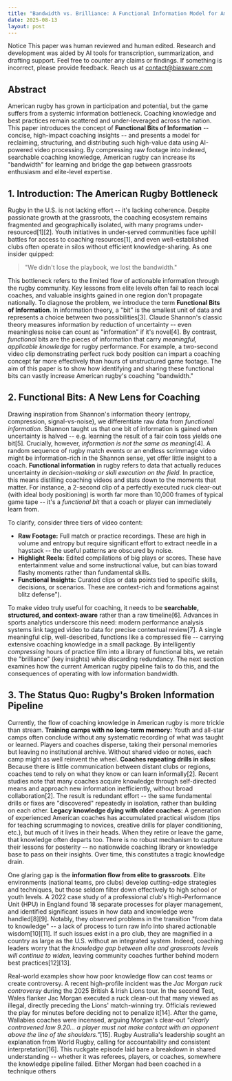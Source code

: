 ```yaml
---
title: "Bandwidth vs. Brilliance: A Functional Information Model for American Rugby Development"
date: 2025-08-13
layout: post
---
```


Notice
This paper was human reviewed and human edited. Research and development was aided by AI tools for transcription, summarization, and drafting support. Feel free to counter any claims or findings. If something is incorrect, please provide feedback. Reach us at contact@biasware.com

## Abstract

American rugby has grown in participation and potential, but the game
suffers from a systemic information bottleneck. Coaching knowledge and
best practices remain scattered and under-leveraged across the nation.
This paper introduces the concept of **Functional Bits of Information**
-- concise, high-impact coaching insights -- and presents a model for
reclaiming, structuring, and distributing such high-value data using
AI-powered video processing. By compressing raw footage into indexed,
searchable coaching knowledge, American rugby can increase its
"bandwidth" for learning and bridge the gap between grassroots
enthusiasm and elite-level expertise.

## 1. Introduction: The American Rugby Bottleneck

Rugby in the U.S. is not lacking effort -- it's lacking coherence.
Despite passionate growth at the grassroots, the coaching ecosystem
remains fragmented and geographically isolated, with many programs
under-resourced[1][2].
Youth initiatives in under-served communities face uphill battles for
access to coaching
resources[1],
and even well-established clubs often operate in silos without efficient
knowledge-sharing. As one insider quipped:

> "We didn't lose the playbook, we lost the bandwidth."

This bottleneck refers to the limited flow of actionable information
through the rugby community. Key lessons from elite levels often fail to
reach local coaches, and valuable insights gained in one region don't
propagate nationally. To diagnose the problem, we introduce the term
**Functional Bits of Information**. In information theory, a "bit" is
the smallest unit of data and represents a choice between two
possibilities[3].
Claude Shannon's classic theory measures information by reduction of
uncertainty -- even meaningless noise can count as "information" if it's
novel[4].
By contrast, *functional* bits are the pieces of information that carry
*meaningful, applicable knowledge* for rugby performance. For example, a
two-second video clip demonstrating perfect ruck body position can
impart a coaching concept far more effectively than hours of
unstructured game footage. The aim of this paper is to show how
identifying and sharing these functional bits can vastly increase
American rugby's coaching "bandwidth."

## 2. Functional Bits: A New Lens for Coaching

Drawing inspiration from Shannon's information theory (entropy,
compression, signal-vs-noise), we differentiate raw data from
*functional information*. Shannon taught us that one bit of information
is gained when uncertainty is halved -- e.g. learning the result of a
fair coin toss yields one
bit[5].
Crucially, however, *information is not the same as
meaning*[4].
A random sequence of rugby match events or an endless scrimmage video
might be information-rich in the Shannon sense, yet offer little insight
to a coach. **Functional information** in rugby refers to data that
actually reduces uncertainty *in decision-making or skill execution on
the field*. In practice, this means distilling coaching videos and stats
down to the moments that matter. For instance, a 2-second clip of a
perfectly executed ruck clear-out (with ideal body positioning) is worth
far more than 10,000 frames of typical game tape -- it's a *functional
bit* that a coach or player can immediately learn from.

To clarify, consider three tiers of video content:

-   **Raw Footage:** Full match or practice recordings. These are high
    in volume and entropy but require significant effort to extract
    needle in a haystack -- the useful patterns are obscured by noise.
-   **Highlight Reels:** Edited compilations of big plays or scores.
    These have entertainment value and some instructional value, but
    can bias toward flashy moments rather than fundamental skills.
-   **Functional Insights:** Curated clips or data points tied to
    specific skills, decisions, or scenarios. These are context-rich and
    formations against blitz defense").

To make video truly useful for coaching, it needs to be **searchable,
structured, and context-aware** rather than a raw
timeline[6].
Advances in sports analytics underscore this need: modern performance
analysis systems link tagged video to data for precise contextual
review[7].
A single meaningful clip, well-described, functions like a compressed
file -- carrying extensive coaching knowledge in a small package. By
intelligently *compressing* hours of practice film into a library of
functional bits, we retain the "brilliance" (key insights) while
discarding redundancy. The next section examines how the current
American rugby pipeline fails to do this, and the consequences of
operating with low information bandwidth.

## 3. The Status Quo: Rugby's Broken Information Pipeline

Currently, the flow of coaching knowledge in American rugby is more
trickle than stream. **Training camps with no long-term memory:** Youth
and all-star camps often conclude without any systematic recording of
what was taught or learned. Players and coaches disperse, taking their
personal memories but leaving no institutional archive. Without shared
video or notes, each camp might as well reinvent the wheel. **Coaches
repeating drills in silos:** Because there is little communication
between distant clubs or regions, coaches tend to rely on what they know
or can learn
informally[2].
Recent studies note that many coaches acquire knowledge through
self-directed means and approach new information inefficiently, without
broad
collaboration[2].
The result is redundant effort -- the same fundamental drills or fixes
are "discovered" repeatedly in isolation, rather than building on each
other. **Legacy knowledge dying with older coaches:** A generation of
experienced American coaches has accumulated practical wisdom (tips for
teaching scrummaging to novices, creative drills for player
conditioning, etc.), but much of it lives in their heads. When they
retire or leave the game, that knowledge often departs too. There is no
robust mechanism to capture their lessons for posterity -- no nationwide
coaching library or knowledge base to pass on their insights. Over time,
this constitutes a tragic knowledge drain.

One glaring gap is the **information flow from elite to grassroots**.
Elite environments (national teams, pro clubs) develop cutting-edge
strategies and techniques, but those seldom filter down effectively to
high school or youth levels. A 2022 case study of a professional club's
High-Performance Unit (HPU) in England found 18 separate processes for
player management, and identified significant issues in how data and
knowledge were
handled[8][9].
Notably, they observed problems in the transition "from data to
knowledge" -- a lack of process to turn raw info into shared actionable
wisdom[10][11].
If such issues exist in a pro club, they are magnified in a country as
large as the U.S. without an integrated system. Indeed, coaching leaders
worry that the *knowledge gap between elite and grassroots levels will
continue to widen*, leaving community coaches further behind modern best
practices[12][13].

Real-world examples show how poor knowledge flow can cost teams or
create controversy. A recent high-profile incident was the *Jac Morgan
ruck controversy* during the 2025 British & Irish Lions tour. In the
second Test, Wales flanker Jac Morgan executed a ruck clean-out that
many viewed as illegal, directly preceding the Lions' match-winning try.
Officials reviewed the play for minutes before deciding not to penalize
it[14].
After the game, Wallabies coaches were incensed, arguing Morgan's
clear-out *"clearly contravened law 9.20... a player must not make
contact with an opponent above the line of the
shoulders."*[15].
Rugby Australia's leadership sought an explanation from World Rugby,
calling for accountability and consistent
interpretation[16].
This ruckgate episode laid bare a breakdown in shared understanding --
whether it was referees, players, or coaches, somewhere the knowledge
pipeline failed. Either Morgan had been coached in a technique others
